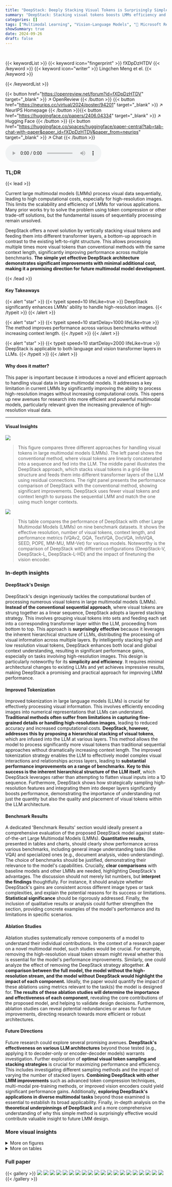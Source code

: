 ```yaml
---
title: "DeepStack: Deeply Stacking Visual Tokens is Surprisingly Simple and Effective for LMMs"
summary: "DeepStack: Stacking visual tokens boosts LMMs efficiency and performance!"
categories: []
tags: ["Multimodal Learning", "Vision-Language Models", "🏢 Microsoft Research",]
showSummary: true
date: 2024-09-26
draft: false
---
```


<br>

{{< keywordList >}}
{{< keyword icon="fingerprint" >}} fXDpDzHTDV {{< /keyword >}}
{{< keyword icon="writer" >}} Lingchen Meng et el. {{< /keyword >}}
 
{{< /keywordList >}}

{{< button href="https://openreview.net/forum?id=fXDpDzHTDV" target="_blank" >}}
↗ OpenReview
{{< /button >}}
{{< button href="https://neurips.cc/virtual/2024/poster/94201" target="_blank" >}}
↗ NeurIPS Homepage
{{< /button >}}{{< button href="https://huggingface.co/papers/2406.04334" target="_blank" >}}
↗ Hugging Face
{{< /button >}}
{{< button href="https://huggingface.co/spaces/huggingface/paper-central?tab=tab-chat-with-paper&paper_id=fXDpDzHTDV&paper_from=neurips" target="_blank" >}}
↗ Chat
{{< /button >}}



<audio controls>
    <source src="https://ai-paper-reviewer.com/fXDpDzHTDV/podcast.wav" type="audio/wav">
    Your browser does not support the audio element.
</audio>


### TL;DR


{{< lead >}}

Current large multimodal models (LMMs) process visual data sequentially, leading to high computational costs, especially for high-resolution images.  This limits the scalability and efficiency of LMMs for various applications.  Many prior works try to solve the problem using token compression or other trade-off solutions, but the fundamental issues of sequentially processing remain unsolved.

DeepStack offers a novel solution by vertically stacking visual tokens and feeding them into different transformer layers, a bottom-up approach in contrast to the existing left-to-right structure.  This allows processing multiple times more visual tokens than conventional methods with the same context length, significantly improving performance across multiple benchmarks.  **The simple yet effective DeepStack architecture demonstrates significant improvements with minimal additional cost, making it a promising direction for future multimodal model development.**

{{< /lead >}}


#### Key Takeaways

{{< alert "star" >}}
{{< typeit speed=10 lifeLike=true >}} DeepStack significantly enhances LMMs' ability to handle high-resolution images. {{< /typeit >}}
{{< /alert >}}

{{< alert "star" >}}
{{< typeit speed=10 startDelay=1000 lifeLike=true >}} The method improves performance across various benchmarks without increasing context length. {{< /typeit >}}
{{< /alert >}}

{{< alert "star" >}}
{{< typeit speed=10 startDelay=2000 lifeLike=true >}} DeepStack is applicable to both language and vision transformer layers in LLMs. {{< /typeit >}}
{{< /alert >}}

#### Why does it matter?
This paper is important because it introduces a novel and efficient approach to handling visual data in large multimodal models.  It addresses a key limitation in current LMMs by significantly improving the ability to process high-resolution images without increasing computational costs. This opens up new avenues for research into more efficient and powerful multimodal models, particularly relevant given the increasing prevalence of high-resolution visual data.

------
#### Visual Insights



![](https://ai-paper-reviewer.com/fXDpDzHTDV/figures_0_1.jpg)

> This figure compares three different approaches for handling visual tokens in large multimodal models (LMMs).  The left panel shows the conventional method, where visual tokens are linearly concatenated into a sequence and fed into the LLM. The middle panel illustrates the DeepStack approach, which stacks visual tokens in a grid-like structure and feeds them into different transformer layers of the LLM using residual connections. The right panel presents the performance comparison of DeepStack with the conventional method, showing significant improvements. DeepStack uses fewer visual tokens and context length to surpass the sequential LMM and match the one using much longer contexts.





![](https://ai-paper-reviewer.com/fXDpDzHTDV/tables_6_1.jpg)

> This table compares the performance of DeepStack with other Large Multimodal Models (LMMs) on nine benchmark datasets.  It shows the effective resolution, number of visual tokens, context length, and performance metrics (VQAv2, GQA, TextVQA, DocVQA, InfoVQA, SEED, POPE, MM-MU, MM-Vet) for various models.  Noteworthy is the comparison of DeepStack with different configurations (DeepStack-V, DeepStack-L, DeepStack-L-HD) and the impact of finetuning the vision encoder.





### In-depth insights


#### DeepStack's Design
DeepStack's design ingeniously tackles the computational burden of processing numerous visual tokens in large multimodal models (LMMs). **Instead of the conventional sequential approach**, where visual tokens are strung together as a linear sequence, DeepStack adopts a layered stacking strategy.  This involves grouping visual tokens into sets and feeding each set into a corresponding transformer layer within the LLM, proceeding from bottom to top. This approach is **surprisingly effective** because it leverages the inherent hierarchical structure of LLMs, distributing the processing of visual information across multiple layers.  By intelligently stacking high and low resolution visual tokens, DeepStack enhances both local and global context understanding, resulting in significant performance gains, especially on tasks involving high-resolution images. This design is particularly noteworthy for its **simplicity and efficiency**. It requires minimal architectural changes to existing LLMs and yet achieves impressive results, making DeepStack a promising and practical approach for improving LMM performance.

#### Improved Tokenization
Improved tokenization in large language models (LLMs) is crucial for effectively processing visual information.  This involves efficiently encoding images into numerical representations that LLMs can understand.  **Traditional methods often suffer from limitations in capturing fine-grained details or handling high-resolution images**, leading to reduced accuracy and increased computational costs.  **DeepStack, however, addresses this by proposing a hierarchical stacking of visual tokens**, which are infused into the LLM at various layers. This method allows the model to process significantly more visual tokens than traditional sequential approaches without dramatically increasing context length.  The improved tokenization strategy enables the LLM to effectively model complex visual interactions and relationships across layers, leading to **substantial performance improvements on a range of benchmarks**.  **Key to this success is the inherent hierarchical structure of the LLM itself**, which DeepStack leverages rather than attempting to flatten visual inputs into a 1D sequence.  Furthermore, DeepStack shows how strategically sampling high-resolution features and integrating them into deeper layers significantly boosts performance, demonstrating the importance of understanding not just the quantity but also the quality and placement of visual tokens within the LLM architecture.

#### Benchmark Results
A dedicated 'Benchmark Results' section would ideally present a comprehensive evaluation of the proposed DeepStack model against state-of-the-art Large Multimodal Models (LMMs).  **Quantitative results**, presented in tables and charts, should clearly show performance across various benchmarks, including general image understanding tasks (like VQA) and specialized ones (e.g., document analysis, video understanding).  The choice of benchmarks should be justified, demonstrating their relevance to the model's capabilities.  Crucially, **clear comparisons** with baseline models and other LMMs are needed, highlighting DeepStack's advantages.  The discussion should not merely list numbers, but **interpret the findings** thoughtfully.  For instance, it should analyze whether DeepStack's gains are consistent across different image types or task complexities, and explain the potential reasons for its success or limitations.  **Statistical significance** should be rigorously addressed.  Finally, the inclusion of qualitative results or analysis could further strengthen the section, providing concrete examples of the model's performance and its limitations in specific scenarios.

#### Ablation Studies
Ablation studies systematically remove components of a model to understand their individual contributions.  In the context of a research paper on a novel multimodal model, such studies would be crucial.  For example, removing the high-resolution visual token stream might reveal whether this is essential for the model's performance improvements. Similarly, one could analyze the effect of removing the DeepStack strategy altogether. **A comparison between the full model, the model without the high-resolution stream, and the model without DeepStack would highlight the impact of each component.**  Ideally, the paper would quantify the impact of these ablations using metrics relevant to the task(s) the model is designed for.  **The results of these ablation studies will determine the importance and effectiveness of each component**, revealing the core contributions of the proposed model, and helping to validate design decisions.  Furthermore, ablation studies can reveal potential redundancies or areas for future improvements, directing research towards more efficient or robust architectures.

#### Future Directions
Future research could explore several promising avenues.  **DeepStack's effectiveness on various LLM architectures** beyond those tested (e.g., applying it to decoder-only or encoder-decoder models) warrants investigation.  Further exploration of **optimal visual token sampling and stacking strategies** is crucial for maximizing performance and efficiency.  This includes investigating different sampling methods and the impact of varying the number of stacked layers.  **Combining DeepStack with other LMM improvements** such as advanced token compression techniques, multi-modal pre-training methods, or improved vision encoders could yield significant performance gains.  Additionally, **exploring DeepStack's applications in diverse multimodal tasks** beyond those examined is essential to establish its broad applicability.  Finally, in-depth analysis on the **theoretical underpinnings of DeepStack** and a more comprehensive understanding of why this simple method is surprisingly effective would contribute valuable insight to future LMM design.


### More visual insights

<details>
<summary>More on figures
</summary>


![](https://ai-paper-reviewer.com/fXDpDzHTDV/figures_3_1.jpg)

> This figure illustrates the DeepStack architecture applied to both LLMs and Vision Transformers (ViTs).  For LLMs, a low-resolution image is processed, and its tokens are fed to the input layer. High-resolution tokens are extracted from the same image, organized into a stack, and infused into subsequent LLM layers via residual connections. The ViT version uses a similar strategy, feeding the visual tokens into various ViT layers instead of LLM layers.  This demonstrates how DeepStack integrates multi-resolution visual information across multiple layers for improved multimodal understanding.


![](https://ai-paper-reviewer.com/fXDpDzHTDV/figures_4_1.jpg)

> This figure illustrates the DeepStack architecture. It shows how visual tokens are processed in two different ways: one for Large Language Models (LLMs) and one for Vision Transformers (ViTs). In both cases, DeepStack enhances the input visual tokens by dividing image feature extraction into two streams: a global-view stream and a high-resolution stream.  The global-view stream provides an overview of the image, while the high-resolution stream adds fine-grained details by stacking dilated high-resolution image features across different layers. This dual-stream approach increases the efficiency and improves understanding of fine-grained details.


![](https://ai-paper-reviewer.com/fXDpDzHTDV/figures_5_1.jpg)

> This figure illustrates the DeepStack architecture for both LLMs and Vision Transformers (ViTs).  For LLMs, it shows how low-resolution image tokens are fed into the initial layer, while high-resolution tokens, organized in a layered structure (DeepStack), are infused into subsequent layers via residual connections.  The ViT version shows a similar approach, but with visual tokens fed into various ViT encoder layers.  The figure highlights the core concept of DeepStack: integrating high-resolution visual details throughout the model without increasing the context length.


![](https://ai-paper-reviewer.com/fXDpDzHTDV/figures_7_1.jpg)

> The figure shows the ablation studies on different aspects of DeepStack. Specifically, it investigates the impact of (a) inserting visual tokens into different starting layers of LLMs, (b) varying the interval between layers for stacking high-resolution tokens, and (c) changing the number of layers used for stacking.  The results demonstrate the effect of these variations on the model's overall performance.


![](https://ai-paper-reviewer.com/fXDpDzHTDV/figures_8_1.jpg)

> This figure shows a comparison between LLaVA-1.5 and DeepStack on several visual question answering tasks.  The top part highlights specific examples where DeepStack outperforms LLaVA-1.5 by correctly identifying details requiring high resolution and fine-grained understanding. The bottom section presents a radar chart summarizing the performance of both models across multiple benchmarks, demonstrating DeepStack's superior accuracy in detailed visual captioning.


![](https://ai-paper-reviewer.com/fXDpDzHTDV/figures_8_2.jpg)

> This figure illustrates the DeepStack architecture for both LLMs and Vision Transformers (ViTs).  The left side shows how DeepStack integrates low and high-resolution visual tokens into different layers of an LLM.  High-resolution tokens are extracted from the image and arranged in a grid structure that is sequentially fed to subsequent transformer layers. The right side demonstrates a similar approach for ViTs, but with visual tokens fed into the ViT layers.


![](https://ai-paper-reviewer.com/fXDpDzHTDV/figures_16_1.jpg)

> This figure illustrates the core concept of DeepStack. The left panel shows traditional LMMs processing visual tokens as a sequence, while the middle panel introduces DeepStack, which stacks tokens into a grid and feeds them into different transformer layers. The right panel presents a comparison of DeepStack's performance against conventional LMMs and highlights its ability to handle significantly more visual tokens and achieve superior results.


![](https://ai-paper-reviewer.com/fXDpDzHTDV/figures_16_2.jpg)

> This figure illustrates the core concept of DeepStack, a novel architecture for Large Multimodal Models (LMMs).  The left panel shows the traditional approach of linearly processing visual tokens. The middle panel demonstrates DeepStack's method of stacking visual tokens into a grid and integrating them into multiple transformer layers. The right panel presents a comparison of DeepStack's performance against traditional methods, highlighting its ability to handle significantly more visual tokens while maintaining comparable or superior accuracy.


![](https://ai-paper-reviewer.com/fXDpDzHTDV/figures_16_3.jpg)

> This figure illustrates the core idea of DeepStack, a novel architecture for Large Multimodal Models (LMMs).  The left panel shows the traditional approach of processing visual tokens as a sequence, limiting the number of tokens that can be handled. The middle panel demonstrates DeepStack's method of stacking visual tokens into a grid and injecting them into multiple transformer layers, significantly increasing capacity without modifying the context length.  The right panel provides a comparison of DeepStack's performance against traditional methods on various benchmarks, showing significant improvements.


</details>




<details>
<summary>More on tables
</summary>


![](https://ai-paper-reviewer.com/fXDpDzHTDV/tables_7_1.jpg)
> This table compares the performance of DeepStack with other Large Multimodal Models (LMMs) across nine benchmarks.  It details the effective image resolution, number of visual tokens, context length, and performance metrics (VQAv2, GQA, SEED, POPE, MM-MU, MM-Vet, TextVQA, DocVQA, InfoVQA) for various models, highlighting the improvements achieved by DeepStack.  Key differences in training data and vision encoder fine-tuning are also noted.

![](https://ai-paper-reviewer.com/fXDpDzHTDV/tables_7_2.jpg)
> This table presents the zero-shot performance of LLaVA-1.5-7B and DeepStack-L-7B on video question answering (VQA) benchmarks.  The benchmarks are categorized into multi-choice and open-ended VQA tasks. For each benchmark, the table shows the accuracy (Acc) and score achieved by each model. The results demonstrate that DeepStack-L-7B outperforms LLaVA-1.5-7B on most benchmarks, highlighting its ability to effectively handle video data.

![](https://ai-paper-reviewer.com/fXDpDzHTDV/tables_8_1.jpg)
> This table compares the performance of DeepStack with other Large Multimodal Models (LMMs) across nine benchmarks.  It shows various metrics including effective resolution, number of visual tokens, context length, and performance scores on several tasks (VQAv2, GQA, SEED, POPE, MM-MU, MM-Vet, TextVQA, DocVQA, and InfoVQA).  Key differences in training data and model configurations are also noted.

![](https://ai-paper-reviewer.com/fXDpDzHTDV/tables_8_2.jpg)
> This table compares the performance of DeepStack with other Large Multimodal Models (LMMs) across nine benchmarks.  It shows the effective image resolution, number of visual tokens, context length, and performance metrics (e.g., VQAv2, GQA, TextVQA) for each model.  The table highlights DeepStack's ability to handle significantly more visual tokens while maintaining comparable or superior performance to other methods, especially when considering context length.

![](https://ai-paper-reviewer.com/fXDpDzHTDV/tables_9_1.jpg)
> This table presents ablation studies on the impact of using high-resolution visual tokens versus dummy (repeated original) tokens within the DeepStack framework.  It compares the performance across various benchmarks (GQA, POPE, SEED, TextVQA, DocVQA, ChartQA, InfoVQA) when using either dummy tokens or high-resolution tokens for stacking in the DeepStack method. The results demonstrate that utilizing high-resolution tokens significantly improves the performance compared to using dummy tokens.

![](https://ai-paper-reviewer.com/fXDpDzHTDV/tables_9_2.jpg)
> This table compares the performance of DeepStack with other Large Multimodal Models (LMMs) across nine benchmarks.  It shows the effective image resolution, the number of visual tokens, context length, and performance metrics (e.g., VQAv2, GQA, TextVQA) for each model.  Key differences in training data and vision encoder fine-tuning are also noted. The table highlights DeepStack's superior performance, especially when using a shorter context length.

![](https://ai-paper-reviewer.com/fXDpDzHTDV/tables_9_3.jpg)
> This table compares the performance of DeepStack with other Large Multimodal Models (LMMs) across nine benchmark datasets.  It shows the effective resolution, number of visual tokens, and context length used by each model.  Key performance metrics are presented for each model on each benchmark, highlighting DeepStack's improvements, particularly when using a shorter context length.  The table also notes differences in fine-tuning datasets and vision encoder freezing/unfreezing.

![](https://ai-paper-reviewer.com/fXDpDzHTDV/tables_15_1.jpg)
> This table compares the performance of DeepStack with other Large Multimodal Models (LMMs) across nine benchmarks.  It shows the effective resolution, number of visual tokens, context length, pre-training data size, supervised fine-tuning data size, and performance on various VQA and LMM tasks.  The table highlights DeepStack's improved performance, particularly with fewer visual tokens, showcasing the effectiveness of the proposed approach.

![](https://ai-paper-reviewer.com/fXDpDzHTDV/tables_15_2.jpg)
> This table compares the performance of DeepStack with other Large Multimodal Models (LMMs) on nine benchmark datasets.  It shows the effective resolution, number of visual tokens, context length, pre-training data size, and supervised fine-tuning data size for each model.  Key performance metrics across various VQA and LMM benchmarks are presented, highlighting DeepStack's superior performance, especially when using a shorter context length. Note that some differences in training data and fine-tuning between DeepStack and other methods exist.

![](https://ai-paper-reviewer.com/fXDpDzHTDV/tables_15_3.jpg)
> This table compares the performance of DeepStack with other Large Multimodal Models (LMMs) across nine benchmark datasets.  It shows metrics such as effective image resolution, number of visual tokens, context length, and performance scores on various VQA and LMM tasks.  The table highlights DeepStack's improved performance, especially when considering the context length.

</details>




### Full paper

{{< gallery >}}
<img src="https://ai-paper-reviewer.com/fXDpDzHTDV/1.png" class="grid-w50 md:grid-w33 xl:grid-w25" />
<img src="https://ai-paper-reviewer.com/fXDpDzHTDV/2.png" class="grid-w50 md:grid-w33 xl:grid-w25" />
<img src="https://ai-paper-reviewer.com/fXDpDzHTDV/3.png" class="grid-w50 md:grid-w33 xl:grid-w25" />
<img src="https://ai-paper-reviewer.com/fXDpDzHTDV/4.png" class="grid-w50 md:grid-w33 xl:grid-w25" />
<img src="https://ai-paper-reviewer.com/fXDpDzHTDV/5.png" class="grid-w50 md:grid-w33 xl:grid-w25" />
<img src="https://ai-paper-reviewer.com/fXDpDzHTDV/6.png" class="grid-w50 md:grid-w33 xl:grid-w25" />
<img src="https://ai-paper-reviewer.com/fXDpDzHTDV/7.png" class="grid-w50 md:grid-w33 xl:grid-w25" />
<img src="https://ai-paper-reviewer.com/fXDpDzHTDV/8.png" class="grid-w50 md:grid-w33 xl:grid-w25" />
<img src="https://ai-paper-reviewer.com/fXDpDzHTDV/9.png" class="grid-w50 md:grid-w33 xl:grid-w25" />
<img src="https://ai-paper-reviewer.com/fXDpDzHTDV/10.png" class="grid-w50 md:grid-w33 xl:grid-w25" />
<img src="https://ai-paper-reviewer.com/fXDpDzHTDV/11.png" class="grid-w50 md:grid-w33 xl:grid-w25" />
<img src="https://ai-paper-reviewer.com/fXDpDzHTDV/12.png" class="grid-w50 md:grid-w33 xl:grid-w25" />
<img src="https://ai-paper-reviewer.com/fXDpDzHTDV/13.png" class="grid-w50 md:grid-w33 xl:grid-w25" />
<img src="https://ai-paper-reviewer.com/fXDpDzHTDV/14.png" class="grid-w50 md:grid-w33 xl:grid-w25" />
<img src="https://ai-paper-reviewer.com/fXDpDzHTDV/15.png" class="grid-w50 md:grid-w33 xl:grid-w25" />
<img src="https://ai-paper-reviewer.com/fXDpDzHTDV/16.png" class="grid-w50 md:grid-w33 xl:grid-w25" />
<img src="https://ai-paper-reviewer.com/fXDpDzHTDV/17.png" class="grid-w50 md:grid-w33 xl:grid-w25" />
<img src="https://ai-paper-reviewer.com/fXDpDzHTDV/18.png" class="grid-w50 md:grid-w33 xl:grid-w25" />
<img src="https://ai-paper-reviewer.com/fXDpDzHTDV/19.png" class="grid-w50 md:grid-w33 xl:grid-w25" />
<img src="https://ai-paper-reviewer.com/fXDpDzHTDV/20.png" class="grid-w50 md:grid-w33 xl:grid-w25" />
{{< /gallery >}}